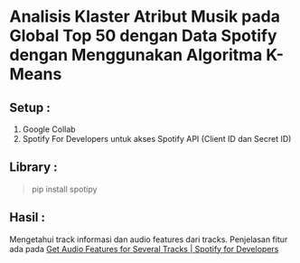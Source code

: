 # Analisis Klaster Atribut Musik pada Global Top 50 dengan Data Spotify dengan Menggunakan Algoritma K-Means 

## Setup : 
1. Google Collab
2. Spotify For Developers untuk akses Spotify API (Client ID dan Secret ID)

## Library :
> pip install spotipy

## Hasil :
Mengetahui track informasi dan audio features dari tracks. Penjelasan fitur ada pada [Get Audio Features for Several Tracks | Spotify for Developers](https://developer.spotify.com/documentation/web-api/reference/tracks/get-several-audio-features/)
